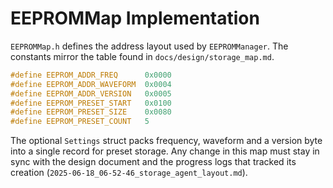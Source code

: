 # EEPROMMap Implementation

`EEPROMMap.h` defines the address layout used by `EEPROMManager`. The constants
mirror the table found in `docs/design/storage_map.md`.

```cpp
#define EEPROM_ADDR_FREQ      0x0000
#define EEPROM_ADDR_WAVEFORM  0x0004
#define EEPROM_ADDR_VERSION   0x0005
#define EEPROM_PRESET_START   0x0100
#define EEPROM_PRESET_SIZE    0x0080
#define EEPROM_PRESET_COUNT   5
```

The optional `Settings` struct packs frequency, waveform and a version byte into
a single record for preset storage. Any change in this map must stay in sync with
the design document and the progress logs that tracked its creation
(`2025-06-18_06-52-46_storage_agent_layout.md`).
